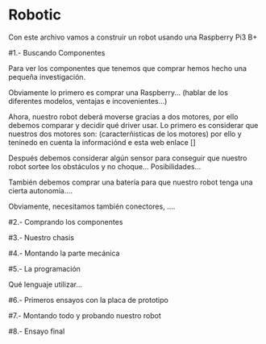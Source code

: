 # Robotic

Con este archivo vamos a construir un robot usando una Raspberry Pi3 B+ 

#1.- Buscando Componentes

Para ver los componentes que tenemos que comprar hemos hecho una pequeña investigación.

Obviamente lo primero es comprar una Raspberry... (hablar de los diferentes modelos, ventajas e incovenientes...)

Ahora, nuestro robot deberá moverse gracias a dos motores, por ello debemos comparar y decidir qué driver usar. Lo primero es considerar que nuestros dos motores son:  (caracterñisticas de los motores) por ello y teninedo en cuenta la informaciónd e esta web enlace [] 

Después debemos considerar algún sensor para conseguir que nuestro robot sortee los obstáculos y no choque... Posibilidades...

También debemos comprar una batería para que nuestro robot tenga una cierta autonomía....

Obviamente, necesitamos también conectores, ....

#2.- Comprando los componentes

#3.- Nuestro chasis

#4.- Montando la parte mecánica

#5.- La programación

Qué lenguaje utilizar...

#6.- Primeros ensayos con la placa de prototipo

#7.- Montando todo y probando nuestro robot

#8.- Ensayo final

